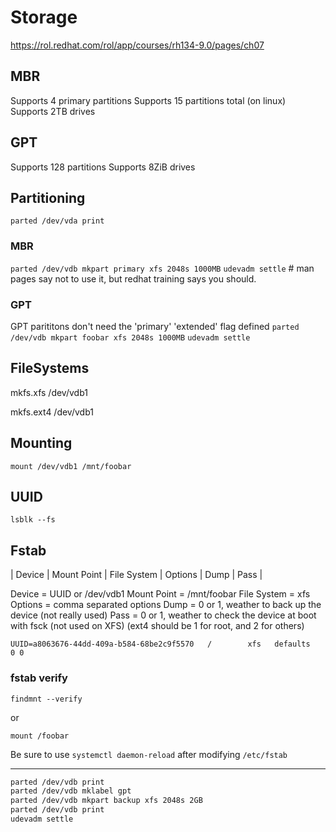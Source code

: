 # Storage

https://rol.redhat.com/rol/app/courses/rh134-9.0/pages/ch07



## MBR

Supports 4 primary partitions
Supports 15 partitions total (on linux)
Supports 2TB drives

## GPT

Supports 128 partitions
Supports 8ZiB drives


## Partitioning

`parted /dev/vda print`

### MBR

`parted /dev/vdb mkpart primary xfs 2048s 1000MB`
`udevadm settle` # man pages say not to use it, but redhat training says you should. 

### GPT

GPT parititons don't need the 'primary' 'extended' flag defined
`parted /dev/vdb mkpart foobar xfs 2048s 1000MB`
`udevadm settle`


## FileSystems

mkfs.xfs /dev/vdb1

mkfs.ext4 /dev/vdb1


## Mounting

`mount /dev/vdb1 /mnt/foobar`

## UUID

`lsblk --fs`


## Fstab

| Device | Mount Point | File System | Options | Dump | Pass |

Device = UUID or /dev/vdb1
Mount Point = /mnt/foobar
File System = xfs
Options = comma separated options
Dump = 0 or 1, weather to back up the device (not really used)
Pass = 0 or 1, weather to check the device at boot with fsck (not used on XFS) (ext4 should be 1 for root, and 2 for others)

`UUID=a8063676-44dd-409a-b584-68be2c9f5570   /        xfs   defaults   0 0`

### fstab verify

`findmnt --verify`

or

`mount /foobar`

Be sure to use `systemctl daemon-reload` after modifying `/etc/fstab`


---

```bash
parted /dev/vdb print
parted /dev/vdb mklabel gpt
parted /dev/vdb mkpart backup xfs 2048s 2GB
parted /dev/vdb print
udevadm settle
```